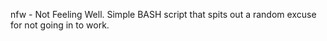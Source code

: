 nfw - Not Feeling Well. Simple BASH script that spits out a random excuse for not going in to work.

